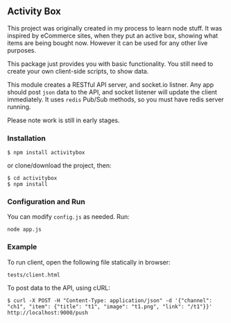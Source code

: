 ## Activity Box

This project was originally created in my process to learn node stuff.
It was inspired by eCommerce sites, when they put an active box, showing what items are being bought now. However it can be used for any other live purposes.

This package just provides you with basic functionality. You still need to create your own client-side scripts, to show data. 

This module creates a RESTful API server, and socket.io listner. Any app should post `json` data to the API, and socket listener will update the client immediately.
It uses `redis` Pub/Sub methods, so you must have redis server running.

Please note work is still in early stages.

### Installation

```
$ npm install activitybox
```
or clone/download the project, then:
```
$ cd activitybox
$ npm install
```

### Configuration and Run
You can modify `config.js` as needed.
Run:
```
node app.js
```

### Example
To run client, open the following file statically in browser:
```
tests/client.html
```
To post data to the API, using cURL:
```
$ curl -X POST -H "Content-Type: application/json" -d '{"channel": "ch1", "item": {"title": "t1", "image": "t1.png", "link": "/t1"}}' http://localhost:9000/push

```

